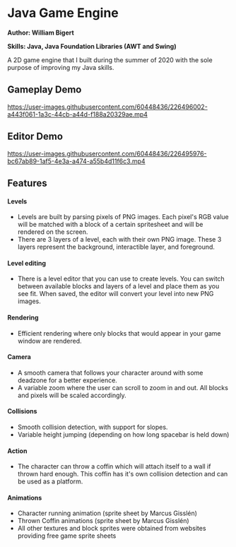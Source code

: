 # Java Game Engine
**Author: William Bigert**

**Skills: Java, Java Foundation Libraries (AWT and Swing)**

A 2D game engine that I built during the summer of 2020 with the sole purpose of improving my Java skills.

## Gameplay Demo
https://user-images.githubusercontent.com/60448436/226496002-a443f061-1a3c-44cb-a44d-f188a20329ae.mp4

## Editor Demo
https://user-images.githubusercontent.com/60448436/226495976-bc67ab89-1af5-4e3a-a474-a55b4d11f6c3.mp4

## Features
#### Levels
- Levels are built by parsing pixels of PNG images. Each pixel's RGB value will be matched with a block of a certain spritesheet and will be rendered on the screen.
- There are 3 layers of a level, each with their own PNG image. These 3 layers represent the background, interactible layer, and foreground.
#### Level editing
- There is a level editor that you can use to create levels. You can switch between available blocks and layers of a level and place them as you see fit. When saved, the editor will convert your level into new PNG images.

#### Rendering
- Efficient rendering where only blocks that would appear in your game window are rendered.

#### Camera
- A smooth camera that follows your character around with some deadzone for a better experience.
- A variable zoom where the user can scroll to zoom in and out. All blocks and pixels will be scaled accordingly.

#### Collisions
- Smooth collision detection, with support for slopes.
- Variable height jumping (depending on how long spacebar is held down)

#### Action
- The character can throw a coffin which will attach itself to a wall if thrown hard enough. This coffin has it's own collision detection and can be used as a platform.   

#### Animations
- Character running animation (sprite sheet by Marcus Gisslén)
- Thrown Coffin animations (sprite sheet by Marcus Gisslén)
- All other textures and block sprites were obtained from websites providing free game sprite sheets



